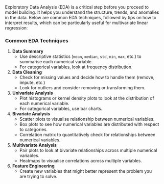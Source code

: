 Exploratory Data Analysis (EDA) is a critical step before you proceed to model building. It helps you understand the structure, trends, and anomalies in the data. Below are common EDA techniques, followed by tips on how to interpret results, which can be particularly useful for multivariate linear regression:

### Common EDA Techniques

1. **Data Summary**
    - Use descriptive statistics (`mean`, `median`, `std`, `min`, `max`, etc.) to summarise each numerical variable.
    - For categorical variables, look at frequency distribution.
2. **Data Cleaning**
    - Check for missing values and decide how to handle them (remove, impute, etc.)
    - Look for outliers and consider removing or transforming them.
3. **Univariate Analysis**
    - Plot histograms or kernel density plots to look at the distribution of each numerical variable.
    - For categorical variables, use bar charts.
4. **Bivariate Analysis**
    - Scatter plots to visualise relationship between numerical variables.
    - Box plots to see how numerical variables are distributed with respect to categories.
    - Correlation matrix to quantitatively check for relationships between numerical variables.
5. **Multivariate Analysis**
    - Pair plots to look at bivariate relationships across multiple numerical variables.
    - Heatmaps to visualise correlations across multiple variables.
6. **Feature Engineering**
    - Create new variables that might better represent the problem you are trying to solve.
